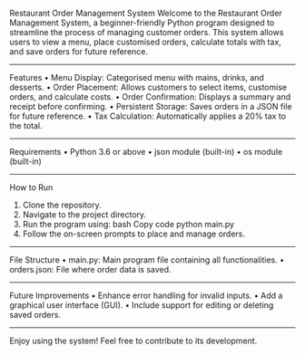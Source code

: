 Restaurant Order Management System
Welcome to the Restaurant Order Management System, a beginner-friendly Python program designed to streamline the process of managing customer orders. This system allows users to view a menu, place customised orders, calculate totals with tax, and save orders for future reference.
________________________________________
Features
•	Menu Display: Categorised menu with mains, drinks, and desserts.
•	Order Placement: Allows customers to select items, customise orders, and calculate costs.
•	Order Confirmation: Displays a summary and receipt before confirming.
•	Persistent Storage: Saves orders in a JSON file for future reference.
•	Tax Calculation: Automatically applies a 20% tax to the total.
________________________________________
Requirements
•	Python 3.6 or above
•	json module (built-in)
•	os module (built-in)
________________________________________
How to Run
1.	Clone the repository.
2.	Navigate to the project directory.
3.	Run the program using:
bash
Copy code
python main.py
4.	Follow the on-screen prompts to place and manage orders.
________________________________________
File Structure
•	main.py: Main program file containing all functionalities.
•	orders.json: File where order data is saved.
________________________________________
Future Improvements
•	Enhance error handling for invalid inputs.
•	Add a graphical user interface (GUI).
•	Include support for editing or deleting saved orders.
________________________________________
Enjoy using the system! Feel free to contribute to its development.
